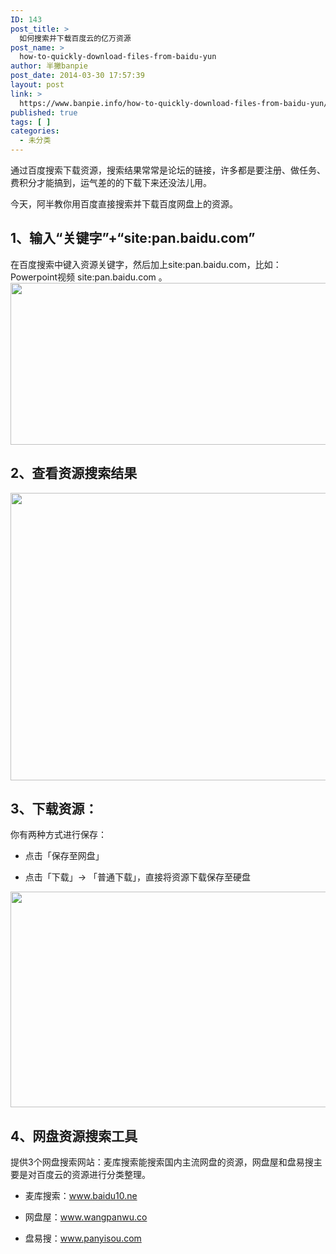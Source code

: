 ```yaml
---
ID: 143
post_title: >
  如何搜索并下载百度云的亿万资源
post_name: >
  how-to-quickly-download-files-from-baidu-yun
author: 半撇banpie
post_date: 2014-03-30 17:57:39
layout: post
link: >
  https://www.banpie.info/how-to-quickly-download-files-from-baidu-yun/
published: true
tags: [ ]
categories:
  - 未分类
---
```

通过百度搜索下载资源，搜索结果常常是论坛的链接，许多都是要注册、做任务、费积分才能搞到，运气差的的下载下来还没法儿用。

今天，阿半教你用百度直接搜索并下载百度网盘上的资源。

## 1、输入“关键字”+“site:pan.baidu.com”

在百度搜索中键入资源关键字，然后加上site:pan.baidu.com，比如：Powerpoint视频 site:pan.baidu.com 。[<img class="alignnone size-full wp-image-27301818" src="http://www.banpie.info/wp-content/uploads/2019/04/unnamed-file-733/0-15.png" width="620" height="259" alt="" />][1]

## 2、查看资源搜索结果

[<img class="alignnone size-full wp-image-27321819" src="http://www.banpie.info/wp-content/uploads/2019/04/unnamed-file-753/0-16.png" width="620" height="460" alt="" />][2]

## 3、下载资源：

你有两种方式进行保存：

*   点击「保存至网盘」

*   点击「下载」-> 「普通下载」，直接将资源下载保存至硬盘

[<img class="alignnone size-full wp-image-27331820" src="http://www.banpie.info/wp-content/uploads/2019/04/unnamed-file-763/0-17.png" width="620" height="345" alt="" />][3]

## 4、网盘资源搜索工具

提供3个网盘搜索网站：麦库搜索能搜索国内主流网盘的资源，网盘屋和盘易搜主要是对百度云的资源进行分类整理。

*   麦库搜索：www.baidu10.ne

*   网盘屋：www.wangpanwu.co

*   盘易搜：www.panyisou.com

 [1]: http://www.banpie.info/wp-content/uploads/2019/04/unnamed-file-73.png
 [2]: http://www.banpie.info/wp-content/uploads/2019/04/unnamed-file-75.png
 [3]: http://www.banpie.info/wp-content/uploads/2019/04/unnamed-file-76.png
<!--stackedit_data:
eyJoaXN0b3J5IjpbNzIwMzM5NzMzXX0=
-->